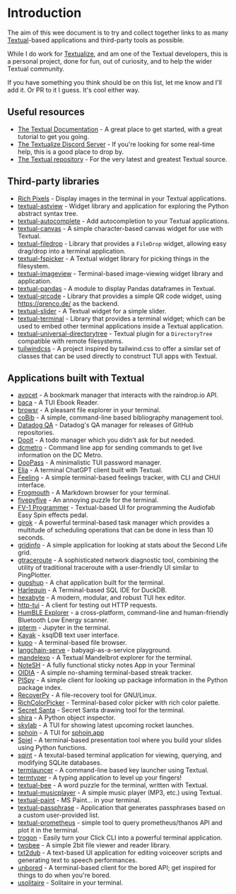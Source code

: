 # Introduction

The aim of this wee document is to try and collect together links to as many
[Textual](https://textual.textualize.io/)-based applications and third-party
tools as possible.

While I do work for [Textualize](https://www.textualize.io/), and am one of
the Textual developers, this is a personal project, done for fun, out of
curiosity, and to help the wider Textual community.

If you have something you think should be on this list, let me know and I'll
add it. Or PR to it I guess. It's cool either way.

## Useful resources

- [The Textual Documentation](https://textual.textualize.io/) - A great
  place to get started, with a great tutorial to get you going.
- [The Textualize Discord Server](https://discord.gg/Enf6Z3qhVr) - If you're
  looking for some real-time help, this is a good place to drop by.
- [The Textual repository](https://github.com/Textualize/textual) - For the
  very latest and greatest Textual source.

## Third-party libraries

- [Rich Pixels](https://github.com/darrenburns/rich-pixels) - Display images
  in the terminal in your Textual applications.
- [textual-astview](https://github.com/davep/textual-astview) - Widget
  library and application for exploring the Python abstract syntax tree.
- [textual-autocomplete](https://github.com/darrenburns/textual-autocomplete) -
  Add autocompletion to your Textual applications.
- [textual-canvas](https://github.com/davep/textual-canvas) - A simple
  character-based canvas widget for use with Textual.
- [textual-filedrop](https://github.com/agmmnn/textual-filedrop) - Library
  that provides a `FileDrop` widget, allowing easy drag/drop into a terminal
  application.
- [textual-fspicker](https://github.com/davep/textual-fspicker) - A Textual
  widget library for picking things in the filesystem.
- [textual-imageview](https://github.com/adamviola/textual-imageview) -
  Terminal-based image-viewing widget library and application.
- [textual-pandas](https://github.com/dannywade/textual-pandas) - A module
  to display Pandas dataframes in Textual.
- [textual-qrcode](https://github.com/davep/textual-qrcode) - Library that
  provides a simple QR code widget, using https://qrenco.de/ as the backend.
- [textual-slider](https://github.com/TomJGooding/textual-slider) - A
  Textual widget for a simple slider.
- [textual-terminal](https://github.com/mitosch/textual-terminal) - Library
  that provides a terminal widget; which can be used to embed other terminal
  applications inside a Textual application.
- [textual-universal-directorytree](https://github.com/juftin/textual-universal-directorytree) -
  Textual plugin for a `DirectoryTree` compatible with remote filesystems.
- [tuilwindcss](https://github.com/koaning/tuilwindcss) - A project inspired
  by tailwind.css to offer a similar set of classes that can be used
  directly to construct TUI apps with Textual.

## Applications built with Textual

- [avocet](https://github.com/JoshuaOliphant/avocet) - A bookmark manager
  that interacts with the raindrop.io API.
- [baca](https://github.com/wustho/baca) - A TUI Ebook Reader.
- [browsr](https://github.com/juftin/browsr) - A pleasant file explorer in
  your terminal.
- [coBib](https://gitlab.com/cobib/cobib) - A simple, command-line based
  bibliography management tool.
- [Datadog QA](https://datadoghq.dev/ddqa/) - Datadog's QA manager for
  releases of GitHub repositories.
- [Dooit](https://github.com/kraanzu/dooit) - A todo manager which you
  didn't ask for but needed.
- [dcmetro](https://github.com/HarunFeraidon/dcmetro) - Command line app for
  sending commands to get live information on the DC Metro.
- [DooPass](https://github.com/doopath/PasswordManager) - A minimalistic TUI
  password manager.
- [Elia](https://github.com/darrenburns/elia) - A terminal ChatGPT client
  built with Textual.
- [Feeling](https://github.com/davep/feeling) - A simple terminal-based
  feelings tracker, with CLI and CHUI interface.
- [Frogmouth](https://github.com/Textualize/frogmouth) - A Markdown browser
  for your terminal.
- [fivepyfive](https://github.com/davep/fivepyfive) - An annoying puzzle for
  the terminal.
- [FV-1 Programmer](https://github.com/audiofab/fv1_programmer) -
  Textual-based UI for programming the Audiofab Easy Spin effects pedal.
- [girok](https://github.com/noisrucer/girok) - A powerful terminal-based
  task manager which provides a multitude of scheduling operations that can
  be done in less than 10 seconds.
- [gridinfo](https://github.com/davep/gridinfo) - A simple application for
  looking at stats about the Second Life grid.
- [gtraceroute](https://github.com/LeviBorodenko/gtraceroute) - A
  sophisticated network diagnostic tool, combining the utility of
  traditional traceroute with a user-friendly UI similar to PingPlotter.
- [gupshup](https://github.com/kraanzu/gupshup) - A chat application built
  for the terminal.
- [Harlequin](https://github.com/tconbeer/harlequin) - A Terminal-based SQL
  IDE for DuckDB.
- [hexabyte](https://github.com/thetacom/hexabyte) - A modern, modular, and
  robust TUI hex editor.
- [http-tui](https://github.com/treyhunner/http-tui) - A client for testing
  out HTTP requests.
- [HumBLE Explorer](https://github.com/koenvervloesem/humble-explorer) - a
  cross-platform, command-line and human-friendly Bluetooth Low Energy
  scanner.
- [jpterm](https://github.com/davidbrochart/jpterm) - Jupyter in the
  terminal.
- [Kayak](https://github.com/sauljabin/kayak) - ksqlDB text user interface.
- [kupo](https://github.com/darrenburns/kupo) - A terminal-based file
  browser.
- [langchain-serve](https://github.com/jina-ai/langchain-serve) - babyagi-as-a-service playground.
- [mandelexp](https://github.com/davep/textual-mandelbrot) - A Textual
  Mandelbrot explorer for the terminal.
- [NoteSH](https://github.com/Cvaniak/NoteSH) - A fully functional sticky notes App in your Terminal
- [OIDIA](https://github.com/davep/oidia) - A simple no-shaming
  terminal-based streak tracker.
- [PISpy](https://github.com/davep/pispy) - A simple client for looking up
  package information in the Python package index.
- [RecoverPy](https://github.com/PabloLec/RecoverPy) - A file-recovery tool
  for GNU/Linux.
- [RichColorPicker](https://github.com/PlusPlusMan/RichColorPicker) -
  Terminal-based color picker with rich color palette.
- [Secret Santa](https://github.com/rodrigogiraoserrao/Secret-Santa) -
  Secret Santa drawing tool for the terminal.
- [shira](https://github.com/darrenburns/shira) - A Python object inspector.
- [skylab](https://github.com/SerhiiStets/skylab) - A TUI for showing latest
  upcoming rocket launches.
- [sphoin](https://github.com/Parsecom/sphoin) - A TUI for [sphoin.app](https://sphoin.app)
- [Spiel](https://github.com/JoshKarpel/spiel) - A terminal-based presentation
  tool where you build your slides using Python functions.
- [sqint](https://github.com/cdelker/sqint) - A texutal-based terminal
  application for viewing, querying, and modifying SQLite databases.
- [termlauncer](https://github.com/falldeaf/termlauncher) - A command-line
  based key launcher using Textual.
- [termtyper](https://github.com/kraanzu/termtyper) - A typing application
  to level up your fingers!
- [textual-bee](https://github.com/torshepherd/textual-bee) - A word puzzle
  for the terminal, written with Textual.
- [textual-musicplayer](https://github.com/bluematt/textual-musicplayer) - A
  simple music player (MP3, etc.) using Textual.
- [textual-paint](https://github.com/1j01/textual-paint) - MS Paint... in
  your terminal.
- [textual-passphrase](https://github.com/JoshPaulie/textual-passphrase) -
  Application that generates passphrases based on a custom user-provided
  list.
- [textual-prometheus](https://github.com/UmBsublime/textual-prometheus) -
  simple tool to query prometheus/thanos API and plot it in the terminal.
- [trogon](https://github.com/Textualize/trogon) - Easily turn your Click
  CLI into a powerful terminal application.
- [twobee](https://github.com/davep/twobee) - A simple 2bit file viewer and
  reader library.
- [txt2dub](https://github.com/NotYourDadsMath/txt2dub) - A text-based UI
  application for editing voiceover scripts and generating text to speech
  performances.
- [unbored](https://github.com/davep/unbored) - A terminal-based client for
  the bored API; get inspired for things to do when you're bored.
- [usolitaire](https://github.com/eliasdorneles/usolitaire) - Solitaire in
  your terminal.

[//]: # (README.md ends here)
